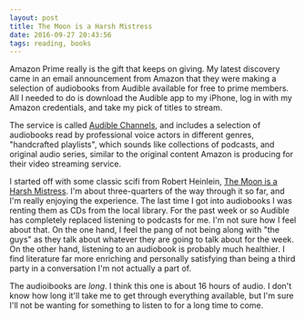 ```yaml
---
layout: post
title: The Moon is a Harsh Mistress
date: 2016-09-27 20:43:56
tags: reading, books 
---
```


Amazon Prime really is the gift that keeps on giving. My latest discovery came in an email announcement from Amazon that they were making a selection of audiobooks from Audible available for free to prime members. All I needed to do is download the Audible app to my iPhone, log in with my Amazon credentials, and take my pick of titles to stream. 

The service is called [Audible Channels](https://www.amazon.com/gp/audible/channels), and includes a selection of audiobooks read by professional voice actors in different genres, "handcrafted playlists", which sounds like collections of podcasts, and original audio series, similar to the original content Amazon is producing for their video streaming service. 

I started off with some classic scifi from Robert Heinlein, [The Moon is a Harsh Mistress](https://en.wikipedia.org/wiki/The_Moon_Is_a_Harsh_Mistress). I'm about three-quarters of the way through it so far, and I'm really enjoying the experience. The last time I got into audiobooks I was renting them as CDs from the local library. For the past week or so Audible has completely replaced listening to podcasts for me. I'm not sure how I feel about that. On the one hand, I feel the pang of not being along with "the guys" as they talk about whatever they are going to talk about for the week. On the other hand, listening to an audiobook is probably much healthier. I find literature far more enriching and personally satisfying than being a third party in a conversation I'm not actually a part of. 

The audioibooks are *long*. I think this one is about 16 hours of audio. I don't know how long it'll take me to get through everything available, but I'm sure I'll not be wanting for something to listen to for a long time to come. 
